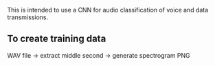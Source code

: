 This is intended to use a CNN for audio classification of voice and data transmissions.

To create training data
-----------------------

WAV file -> extract middle second -> generate spectrogram PNG

